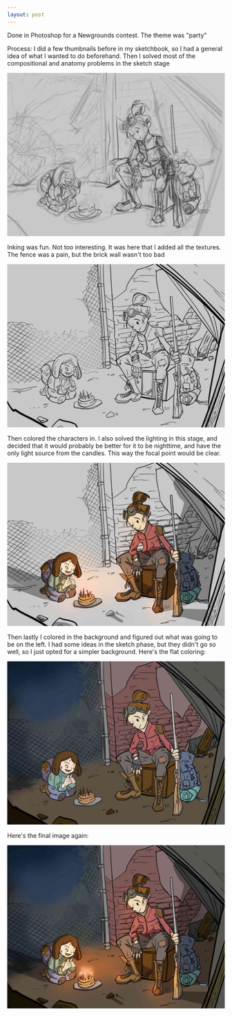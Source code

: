 ```yaml
---
layout: post
---
```


Done in Photoshop for a Newgrounds contest. The theme was "party"

Process:
I did a few thumbnails before in my sketchbook, so I had a general idea of what I wanted to do beforehand. Then I solved most of the compositional and anatomy problems in the sketch stage

![Sketch](/imagedump/birthday-sketches.jpg)

Inking was fun. Not too interesting. It was here that I added all the textures. The fence was a pain, but the brick wall wasn't too bad

![Inking](/imagedump/birthday-ink.jpg)

Then colored the characters in. I also solved the lighting in this stage, and decided that it would probably be better for it to be nighttime, and have the only light source from the candles. This way the focal point would be clear.

![Lighting](/imagedump/birthday-lighting.jpg)

Then lastly I colored in the background and figured out what was going to be on the left. I had some ideas in the sketch phase, but they didn't go so well, so I just opted for a simpler background. Here's the flat coloring:

![Flats](/imagedump/birthday-flats.jpg)

Here's the final image again:

![Final](/images/fulls/birthday.jpg)
